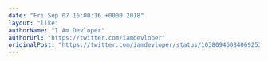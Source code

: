```yaml
---
date: "Fri Sep 07 16:00:16 +0000 2018"
layout: "like"
authorName: "I Am Devloper"
authorUrl: "https://twitter.com/iamdevloper"
originalPost: "https://twitter.com/iamdevloper/status/1038094608406925312"
---
```


